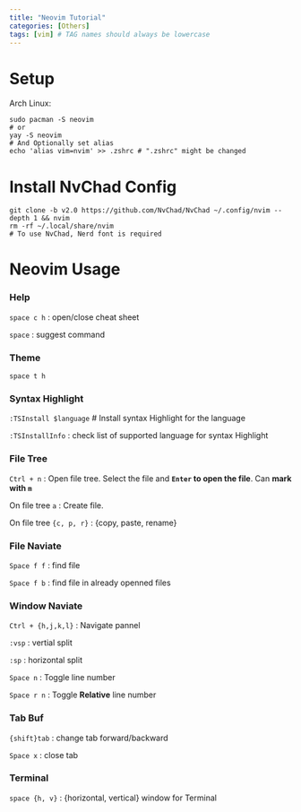 ```yaml
---
title: "Neovim Tutorial"
categories: [Others]
tags: [vim] # TAG names should always be lowercase
---
```


# Setup
Arch Linux:
```shell
sudo pacman -S neovim
# or
yay -S neovim
# And Optionally set alias
echo 'alias vim=nvim' >> .zshrc # ".zshrc" might be changed
```

# Install NvChad Config
```shell
git clone -b v2.0 https://github.com/NvChad/NvChad ~/.config/nvim --depth 1 && nvim
rm -rf ~/.local/share/nvim 
# To use NvChad, Nerd font is required
```

# Neovim Usage

### Help
`space c h` : open/close cheat sheet

`space` : suggest command

### Theme
`space t h`


### Syntax Highlight
`:TSInstall $language` # Install syntax Highlight for the language

`:TSInstallInfo` : check list of supported language for syntax Highlight


### File Tree
`Ctrl + n` : Open file tree. Select the file and **`Enter` to open the file**. Can **mark with `m`**

On file tree `a` : Create file.

On file tree `{c, p, r}` : {copy, paste, rename}


### File Naviate
`Space f f` : find file

`Space f b` : find file in already openned files


### Window Naviate
`Ctrl + {h,j,k,l}` : Navigate pannel

`:vsp` : vertial split

`:sp` : horizontal split

`Space n` : Toggle line number

`Space r n` : Toggle **Relative** line number

### Tab Buf
`{shift}tab` : change tab forward/backward

`Space x` : close tab

### Terminal
`space {h, v}` : {horizontal, vertical} window for Terminal
